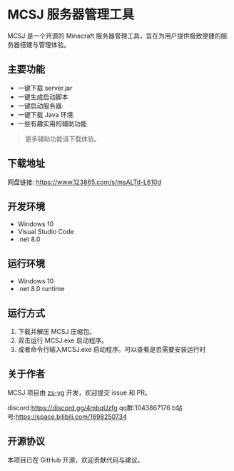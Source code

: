 # MCSJ 服务器管理工具

MCSJ 是一个开源的 Minecraft 服务器管理工具，旨在为用户提供极致便捷的服务器搭建与管理体验。

## 主要功能

- 一键下载 server.jar
- 一键生成启动脚本
- 一键启动服务器
- 一键下载 Java 环境
- 一些有趣实用的辅助功能

> 更多辅助功能请下载体验。

## 下载地址

网盘链接: https://www.123865.com/s/msALTd-L610d

## 开发环境

- Windows 10
- Visual Studio Code
- .net 8.0

## 运行环境

- Windows 10
- .net 8.0 runtime

## 运行方式

1. 下载并解压 MCSJ 压缩包。
2. 双击运行 MCSJ.exe 启动程序。
3. 或者命令行输入MCSJ.exe 启动程序。可以查看是否需要安装运行时

## 关于作者

MCSJ 项目由 [zs-yg](https://github.com/zs-yg) 开发，欢迎提交 issue 和 PR。

discord:https://discord.gg/4mbqUzfg
qq群:1043867176
b站号:https://space.bilibili.com/1698250734

## 开源协议

本项目已在 GitHub 开源，欢迎贡献代码与建议。
